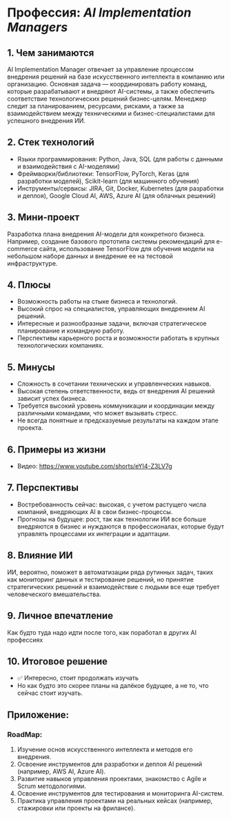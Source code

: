 # Профессия: *AI Implementation Managers*

## 1. Чем занимаются

AI Implementation Manager отвечает за управление процессом внедрения решений на базе искусственного интеллекта в компанию или организацию. Основная задача — координировать работу команд, которые разрабатывают и внедряют AI-системы, а также обеспечить соответствие технологических решений бизнес-целям. Менеджер следит за планированием, ресурсами, рисками, а также за взаимодействием между техническими и бизнес-специалистами для успешного внедрения ИИ.

## 2. Стек технологий

* Языки программирования: Python, Java, SQL (для работы с данными и взаимодействия с AI-моделями)
* Фреймворки/библиотеки: TensorFlow, PyTorch, Keras (для разработки моделей), Scikit-learn (для машинного обучения)
* Инструменты/сервисы: JIRA, Git, Docker, Kubernetes (для разработки и деплоя), Google Cloud AI, AWS, Azure AI (для облачных решений)

## 3. Мини-проект

Разработка плана внедрения AI-модели для конкретного бизнеса. Например, создание базового прототипа системы рекомендаций для e-commerce сайта, использование TensorFlow для обучения модели на небольшом наборе данных и внедрение ее на тестовой инфраструктуре.

## 4. Плюсы

* Возможность работы на стыке бизнеса и технологий.
* Высокий спрос на специалистов, управляющих внедрением AI решений.
* Интересные и разнообразные задачи, включая стратегическое планирование и командную работу.
* Перспективы карьерного роста и возможности работать в крупных технологических компаниях.

## 5. Минусы

* Сложность в сочетании технических и управленческих навыков.
* Высокая степень ответственности, ведь от внедрения AI решений зависит успех бизнеса.
* Требуется высокий уровень коммуникации и координации между различными командами, что может вызывать стресс.
* Не всегда понятные и предсказуемые результаты на каждом этапе проекта.

## 6. Примеры из жизни

* Видео: https://www.youtube.com/shorts/eYI4-Z3LV7g

## 7. Перспективы

* Востребованность сейчас: высокая, с учетом растущего числа компаний, внедряющих AI в свои бизнес-процессы.
* Прогнозы на будущее: рост, так как технологии ИИ все больше внедряются в бизнес и нуждаются в профессионалах, которые будут управлять процессами их интеграции и адаптации.

## 8. Влияние ИИ

ИИ, вероятно, поможет в автоматизации ряда рутинных задач, таких как мониторинг данных и тестирование решений, но принятие стратегических решений и взаимодействие с людьми все еще требует человеческого вмешательства.

## 9. Личное впечатление

Как будто туда надо идти после того, как поработал в других AI профессиях

## 10. Итоговое решение

* ✅ Интересно, стоит продолжать изучать
* Но как будто это скорее планы на далёкое будущее, а не то, что сейчас стоит изучать.


## Приложение:

### RoadMap:

1. Изучение основ искусственного интеллекта и методов его внедрения.
2. Освоение инструментов для разработки и деплоя AI решений (например, AWS AI, Azure AI).
3. Развитие навыков управления проектами, знакомство с Agile и Scrum методологиями.
4. Освоение инструментов для тестирования и мониторинга AI-систем.
5. Практика управления проектами на реальных кейсах (например, стажировки или проекты на фрилансе).

